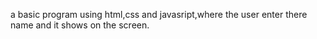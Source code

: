 a basic program using html,css and javasript,where the user enter there name and it shows on the screen.

